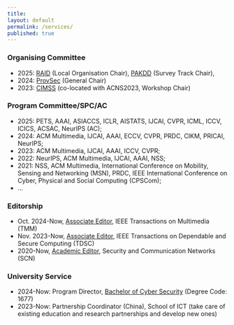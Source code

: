 ```yaml
---
title:
layout: default
permalink: /services/
published: true
---
```


### Organising Committee
+ 2025: [RAID](https://raid2025.github.io/committees.html) (Local Organisation Chair), [PAKDD](https://pakdd2025.org/call-for-paper-survey/) (Survey Track Chair), 
+ 2024: [ProvSec](https://provsec2024.github.io/ProvSec2024/committee.html) (General Chair)
+ 2023: [CIMSS](https://cimssworkshop.github.io/contents/CIMSS2023/contents/committee.html) (co-located with ACNS2023, Workshop Chair)


### Program Committee/SPC/AC
+ 2025: PETS, AAAI, ASIACCS, ICLR, AISTATS, IJCAI, CVPR, ICML, ICCV, ICICS, ACSAC, NeurIPS (AC); 
+ 2024: ACM Multimedia, IJCAI, AAAI, ECCV, CVPR, PRDC, CIKM, PRICAI, NeurIPS;
+ 2023: ACM Multimedia, IJCAI, AAAI, ICCV, CVPR;
+ 2022: NeurIPS, ACM Multimedia, IJCAI, AAAI, NSS;
+ 2021: NSS, ACM Multimedia, International Conference on Mobility, Sensing and Networking (MSN), PRDC,  IEEE International Conference on Cyber, Physical and Social Computing (CPSCom);  
+ ...

### Editorship
+ Oct. 2024-Now, [Associate Editor](https://ieeexplore.ieee.org/xpl/RecentIssue.jsp?punumber=6046), IEEE Transactions on Multimedia (TMM)
+ Nov. 2023-Now, [Associate Editor](https://www.computer.org/csdl/journal/tq/about/107350), IEEE Transactions on Dependable and Secure Computing (TDSC)
+ 2020-Now, [Academic Editor](https://www.hindawi.com/journals/scn/editors/), Security and Communication Networks (SCN)

### University Service
+ 2024-Now: Program Director, [Bachelor of Cyber Security](https://www.griffith.edu.au/study/degrees/bachelor-of-cyber-security-1677) (Degree Code: 1677)
+ 2023-Now: Partnership Coordinator (China), School of ICT (take care of existing education and research partnerships and develop new ones)